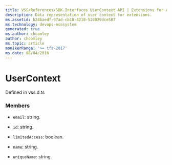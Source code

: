 ```yaml
---
title: VSS/References/SDK.Interfaces UserContext API | Extensions for Azure DevOps Services
description: Data representation of user context for extensions.
ms.assetid: b24baedf-97ad-cb18-4218-528029dce587
ms.technology: devops-ecosystem
generated: true
ms.author: chcomley
author: chcomley
ms.topic: article
monikerRange: '>= tfs-2017'
ms.date: 08/04/2016
---
```


# UserContext

Defined in vss.d.ts

### Members

* `email`: string.

* `id`: string.

* `limitedAccess`: boolean.

* `name`: string.

* `uniqueName`: string.
